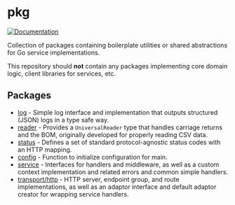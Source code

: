 # pkg

[![Documentation](https://godoc.org/github.com/arcus/pkg?status.svg)](http://godoc.org/github.com/arcus/pkg)

Collection of packages containing boilerplate utilities or shared abstractions for Go service implementations.

This repository should **not** contain any packages implementing core domain logic, client libraries for services, etc.

## Packages

- [log](./log) - Simple log interface and implementation that outputs structured (JSON) logs in a type safe way.
- [reader](./reader) - Provides a `UniversalReader` type that handles carriage returns and the BOM, originally developed for properly reading CSV data.
- [status](./status) - Defines a set of standard protocol-agnostic status codes with an HTTP mapping.
- [config](./config) - Function to initialize configuration for main.
- [service](./service) - Interfaces for handlers and middleware, as well as a custom context implementation and related errors and common simple handlers.
- [transport/http](./transport/http) - HTTP server, endpoint group, and route implementations, as well as an adaptor interface and default adaptor creator for wrapping service handlers.
